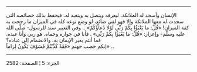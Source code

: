 ------------------------------------------------------------------------

الإنسان وأسجد له الملائكة، ليعرفه ويتصل به ويتعبد له، فيحفظ بذلك خصائصه
التي سجدت له معها الملائكة وإلا فهو لقي ضائع، لو وضع نوعه كله في الميزان
ما رجحت به كفة الميزان! «قُلْ: ما يَعْبَؤُا بِكُمْ رَبِّي لَوْلا دُعاؤُكُمْ» .. وفي
التعبير سند للرسول- صلّى الله عليه وسلّم- وإعزاز: «قُلْ: ما يَعْبَؤُا بِكُمْ رَبِّي» .
فأنا في جواره وحماه. هو ربي وأنا عبده. فما أنتم بغير الإيمان به،
والانضمام إلى عباده؟  
إنكم حصب جهنم «فَقَدْ كَذَّبْتُمْ فَسَوْفَ يَكُونُ لِزاماً» ..

------------------------------------------------------------------------

الجزء: 5 ¦ الصفحة: 2582

